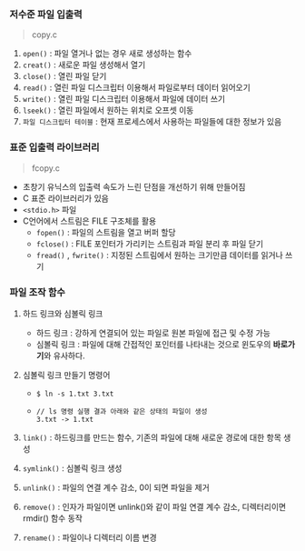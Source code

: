 ### 저수준 파일 입출력

> copy.c



1. `open()` : 파일 열거나 없는 경우 새로 생성하는 함수
2. `creat()` : 새로운 파일 생성해서 열기
3. `close()` : 열린 파일 닫기
4. `read()` : 열린 파일 디스크립터 이용해서 파일로부터 데이터 읽어오기
5. `write()` : 열린 파일 디스크립터 이용해서 파일에 데이터 쓰기
6. `lseek()` : 열린 파일에서 원하는 위치로 오프셋 이동
7. `파일 디스크립터 테이블` : 현재 프로세스에서 사용하는 파일들에 대한 정보가 있음



### 표준 입출력 라이브러리

> fcopy.c



- 초창기 유닉스의 입출력 속도가 느린 단점을 개선하기 위해 만들어짐
- C 표준 라이브러리가 있음
- `<stdio.h>` 파일
- C언어에서 스트림은 FILE 구조체를 활용
  - `fopen()` : 파일의 스트림을 열고 버퍼 할당
  - `fclose()` : FILE 포인터가 가리키는 스트림과 파일 분리 후 파일 닫기
  - `fread()` , `fwrite()` : 지정된 스트림에서 원하는 크기만큼 데이터를 읽거나 쓰기





### 파일 조작 함수



1. 하드 링크와 심볼릭 링크

   - 하드 링크 : 강하게 연결되어 있는 파일로 원본 파일에 접근 및 수정 가능
   - 심볼릭 링크 : 파일에 대해 간접적인 포인터를 나타내는 것으로 윈도우의 **바로가기**와 유사하다.

2. 심볼릭 링크 만들기 명령어

   - ```
     $ ln -s 1.txt 3.txt
     ```

   - ```
     // ls 명령 실행 결과 아래와 같은 상태의 파일이 생성
     3.txt -> 1.txt
     ```

3. `link()` : 하드링크를 만드는 함수, 기존의 파일에 대해 새로운 경로에 대한 항목 생성

4. `symlink()` : 심볼릭 링크 생성

5. `unlink()` : 파일의 연결 계수 감소, 0이 되면 파일을 제거

6. `remove()` : 인자가 파일이면 unlink()와 같이 파일 연결 계수 감소, 디렉터리이면 rmdir() 함수 동작

7. `rename()` : 파일이나 디렉터리 이름 변경

